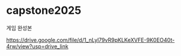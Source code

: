 # capstone2025

게임 완성본

https://drive.google.com/file/d/1_nLyl79vR9pKLKeXVFE-9K0EO40t-4rw/view?usp=drive_link
